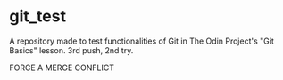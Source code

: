 # git_test
A repository made to test functionalities of Git in The Odin Project's "Git Basics" lesson.
3rd push, 2nd try. 

FORCE A MERGE CONFLICT